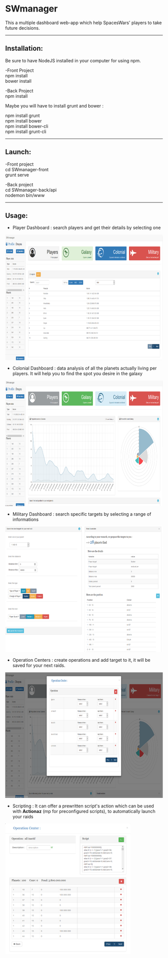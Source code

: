 # SWmanager

This a multiple dashboard web-app which help SpacesWars' players to take future decisions.

-------------------------------------------------------------------------------------------  
## Installation:  

Be sure to have NodeJS installed in your computer for using npm.  

-Front Project  
npm install  
bower install  

-Back Project  
npm install  

Maybe you will have to install grunt and bower :  

npm install grunt  
npm install bower  
npm install bower-cli  
npm install grunt-cli  

-------------------------------------------------------------------------------------------  
## Launch:  


-Front project  
cd SWmanager-front  
grunt serve  


-Back project  
cd SWmanager-back/api  
nodemon bin/www  



-------------------------------------------------------------------------------------------  
## Usage:  


- Player Dashboard : search players and get their details by selecting one
<img src="ReadMe-images/sw-player.PNG" height="400">

- Colonial Dashboard : data analysis of all the planets actually living per players. It will help you to find the spot you desire in the galaxy
<img src="ReadMe-images/sw-colonial.PNG" height="400">


- Military Dashboard : search specific targets by selecting a range of informations
<img src="ReadMe-images/sw-raid.PNG" height="400">

- Operation Centers : create operations and add target to it, it will be saved for your next raids. 
<img src="ReadMe-images/sw-operation.PNG" height="400">

- Scripting : It can offer a prewritten script's action which can be used with **Actionaz** (mp for preconfigured scripts), to automatically launch your raids
<img src="ReadMe-images/sw-script.PNG" width="400" align="center">
